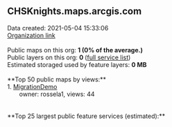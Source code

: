 <h2>CHSKnights.maps.arcgis.com</h2> Data created: 2021-05-04 15:33:06 <br /><a target='new' href='https://CHSKnights.maps.arcgis.com'>Organization link</a><br /><br />Public maps on this org: <b>1 (0% of the average.)</b><br />Public layers on this org: <b>0 </b>(<a target='new' href='https://services.arcgis.com/HGK7GPurdV988oYn/ArcGIS/rest/services'>full service list</a>)<br />Estimated storaged used by feature layers: <b>0 MB</b><br /><br />**Top 50 public maps by views:**<br />  1. <a target='new' href='https://www.arcgis.com/home/item.html?id=0eec443eb5c94855ab99ad7984e5e0ed'>MigrationDemo</a> <br />  &nbsp;&nbsp;&nbsp;&nbsp; &nbsp;&nbsp;owner: rossela1, views: 44<br /><br /><br />**Top 25 largest public feature services (estimated):**<br />